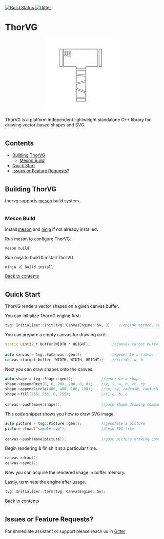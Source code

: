 [![Build Status](https://travis-ci.org/Samsung/thorvg.svg?branch=master)](https://travis-ci.org/Samsung/thorvg)
[![Gitter](https://badges.gitter.im/thorvg/community.svg)](https://gitter.im/thorvg/community?utm_source=badge&utm_medium=badge&utm_campaign=pr-badge)

# ThorVG

<p align="center">
  <img width="240" height="240" src="https://github.com/Samsung/thorvg/blob/master/res/logo2.png">
</p>

ThorVG is a platform independent lightweight standalone C++ library for drawing vector-based shapes and SVG.

#
## Contents
- [Building ThorVG](#building-thorvg)
	- [Meson Build](#meson-build)
- [Quick Start](#quick-start)
- [Issues or Feature Requests?](#issues-or-feature-requests)
#
## Building ThorVG
thorvg supports [meson](https://mesonbuild.com/) build system.
#
### Meson Build
install [meson](http://mesonbuild.com/Getting-meson.html) and [ninja](https://ninja-build.org/) if not already installed.

Run meson to configure ThorVG.
```
meson build
```
Run ninja to build & install ThorVG.
```
ninja -C build install
```
[Back to contents](#contents)
#
## Quick Start
ThorVG renders vector shapes on a given canvas buffer.

You can initialize ThorVG engine first:
```cpp
tvg::Initializer::init(tvg::CanvasEngine::Sw, 0);   //engine method, thread count
```
You can prepare a empty canvas for drawing on it.
```cpp
static uint32_t buffer[WIDTH * HEIGHT];          //canvas target buffer

auto canvas = tvg::SwCanvas::gen();              //generate a canvas
canvas->target(buffer, WIDTH, WIDTH, HEIGHT);    //stride, w, h
```

Next you can draw shapes onto the canvas.
```cpp
auto shape = tvg::Shape::gen();             //generate a shape
shape->appendRect(0, 0, 200, 200, 0, 0);    //x, y, w, h, rx, ry
shape->appendCircle(400, 400, 100, 100);    //cx, cy, radiusW, radiusH
shape->fill(255, 255, 0, 255);              //r, g, b, a

canvas->push(move(shape));                  //push shape drawing command
```

This code snippet shows you how to draw SVG image.
```cpp
auto picture = tvg::Picture::gen();         //generate a picture
picture->load("sample.svg");                //Load SVG file.

canvas->push(move(picture));                //push picture drawing command
```

Begin rendering & finish it at a particular time.
```cpp
canvas->draw();
canvas->sync();
```
Now you can acquire the rendered image in buffer memory.

Lastly, terminate the engine after usage.
```cpp
tvg::Initializer::term(tvg::CanvasEngine::Sw);
```

[Back to contents](#contents)
#
## Issues or Feature Requests?
For immediate assistant or support please reach us in [Gitter](https://gitter.im/thorvg/community)
